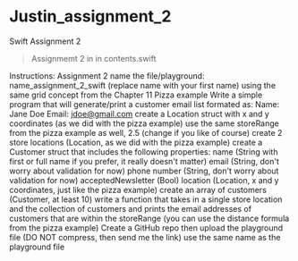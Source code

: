 # Justin_assignment_2
Swift Assignment 2
> Assignmemt 2 in in contents.swift

Instructions:
Assignment 2
name the file/playground: name_assignment_2_swift (replace name with your first name)
using the same grid concept from the Chapter 11 Pizza example
Write a simple program that will generate/print a customer email list
formated as: Name: Jane Doe Email: jdoe@gmail.com
create a Location struct with x and y coordinates (as we did with the pizza example)
use the same storeRange from the pizza example as well, 2.5 (change if you like of course)
create 2 store locations (Location, as we did with the pizza example)
create a Customer struct that includes the following properties:
name (String with first or full name if you prefer, it really doesn't matter)
email (String, don't worry about validation for now)
phone number (String, don't worry about validation for now)
acceptedNewsletter (Bool)
location (Location, x and y coordinates, just like the pizza example)
create an array of customers (Customer, at least 10)
write a function that takes in a single store location and the collection of customers and prints the email addresses of customers that are within the storeRange (you can use the distance formula from the pizza example)
Create a GitHub repo then upload the playground file (DO NOT compress, then send me the link) use the same name as the playground file
 
